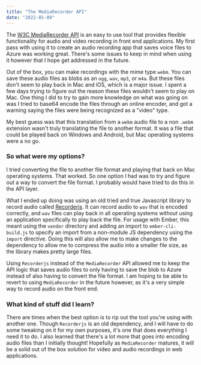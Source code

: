 ```yaml
---
title: "The MediaRecorder API"
date: "2022-01-09"
---
```


The [W3C MediaRecorder API](https://www.w3.org/TR/mediastream-recording/#mediarecorder-api) is an easy to use tool that provides flexible functionality for audio and video recording in front end applications. My first pass with using it to create an audio recording app that saves voice files to Azure was working great. There's some issues to keep in mind when using it however that I hope get addressed in the future.

Out of the box, you can make recordings with the mime type `webm`. You can save these audio files as blobs as an `ogg`, `wav`, `mp3`, or `m4a`. But these files don't seem to play back in Mac and iOS, which is a major issue. I spent a few days trying to figure out the reason these files wouldn't seem to play on Mac. One thing I did to try to gain more knowledge on what was going on was I tried to base64 encode the files through an online encoder, and got a warning saying the files were being recognized as a "video" type.

My best guess was that this translation from a `webm` audio file to a non `.webm` extension wasn't truly translating the file to another format. It was a file that could be played back on Windows and Android, but Mac operating systems were a no go.

### So what were my options?

I tried converting the file to another file format and playing that back on Mac operating systems. That worked. So one option I had was to try and figure out a way to convert the file format. I probably would have tried to do this in the API layer.

What I ended up doing was using an old tried and true Javascript library to record audio called [Recorderjs](https://github.com/mattdiamond/Recorderjs). It can record audio to `wav` that is encoded correctly, and `wav` files can play back in all operating systems without using an application specifically to play back the file. For usage with Ember, this meant using the `vendor` directory and adding an import to `ember-cli-build.js` to specify an import from a non-module JS dependency using the `import` directive. Doing this will also allow me to make changes to the dependency to allow me to compress the audio into a smaller file size, as the library makes pretty large files.

Using `Recorderjs` instead of the `MediaRecorder` API allowed me to keep the API logic that saves audio files to only having to save the blob to Azure instead of also having to convert the file format. I am hoping to be able to revert to using `MediaRecorder` in the future however, as it's a very simple way to record audio on the front end.

### What kind of stuff did I learn?

There are times when the best option is to rip out the tool you're using with another one. Though `Recorderjs` is an old dependency, and I will have to do some tweaking on it for my own purposes, it's one that does everything I need it to do. I also learned that there's a lot more that goes into encoding audio files than I initially thought! Hopefully as `MediaRecorder` matures, it will be a solid out of the box solution for video and audio recordings in web applications.